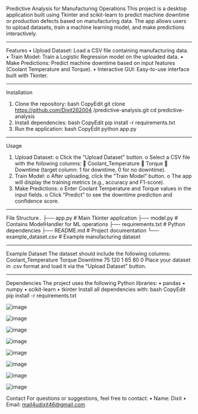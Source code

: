 Predictive Analysis for Manufacturing Operations
This project is a desktop application built using Tkinter and scikit-learn to predict machine downtime
or production defects based on manufacturing data. The app allows users to upload datasets, 
train a machine learning model, and make predictions interactively.
________________________________________
Features
•	Upload Dataset: Load a CSV file containing manufacturing data.
•	Train Model: Train a Logistic Regression model on the uploaded data.
•	Make Predictions: Predict machine downtime based on input features (Coolant Temperature and Torque).
•	Interactive GUI: Easy-to-use interface built with Tkinter.
________________________________________
Installation
1.	Clone the repository:
bash
CopyEdit
git clone https://github.com/Dixit262004 /predictive-analysis.git
cd predictive-analysis
2.	Install dependencies:
bash
CopyEdit
pip install -r requirements.txt
3.	Run the application:
bash
CopyEdit
python app.py
________________________________________
Usage
1.	Upload Dataset:
o	Click the "Upload Dataset" button.
o	Select a CSV file with the following columns:
	Coolant_Temperature
	Torque
	Downtime (target column: 1 for downtime, 0 for no downtime).
2.	Train Model:
o	After uploading, click the "Train Model" button.
o	The app will display the training metrics (e.g., accuracy and F1-score).
3.	Make Predictions:
o	Enter Coolant Temperature and Torque values in the input fields.
o	Click "Predict" to see the downtime prediction and confidence score.
________________________________________
File Structure
.
├── app.py                 # Main Tkinter application
├── model.py               # Contains ModelHandler for ML operations
├── requirements.txt       # Python dependencies
├── README.md              # Project documentation
└── example_dataset.csv    # Example manufacturing dataset
________________________________________

Example Dataset
The dataset should include the following columns:
Coolant_Temperature	  Torque	  Downtime
75	    120	      1
65	      80	      0
Place your dataset in .csv format and load it via the "Upload Dataset" button.
________________________________________
Dependencies
The project uses the following Python libraries:
•	pandas
•	numpy
•	scikit-learn
•	tkinter
Install all dependencies with:
bash
CopyEdit
pip install -r requirements.txt

![image](https://github.com/user-attachments/assets/4c7e9e67-b91b-4096-839a-0b4d4d287c6b)


![image](https://github.com/user-attachments/assets/b7c4e8f1-231b-465f-8606-77ab11ed4c78)


![image](https://github.com/user-attachments/assets/0c5c03ff-32d9-410c-a054-e366e5ca26bf)


![image](https://github.com/user-attachments/assets/f77f903f-12ed-4e31-bb37-3457422d7b03)


![image](https://github.com/user-attachments/assets/60385a0a-6227-4fb1-8400-098eb47bc47a)


![image](https://github.com/user-attachments/assets/5e64cb02-165b-43aa-8eb1-aa61560dd880)


![image](https://github.com/user-attachments/assets/25ebbd85-3e4a-431a-810e-6a099e2bc0b3)


![image](https://github.com/user-attachments/assets/da5b33cf-71d9-4ade-9d89-81ad202154a8)


Contact
For questions or suggestions, feel free to contact:
•	Name: Dixit
•	Email: mail4udixit46@gmail.com

